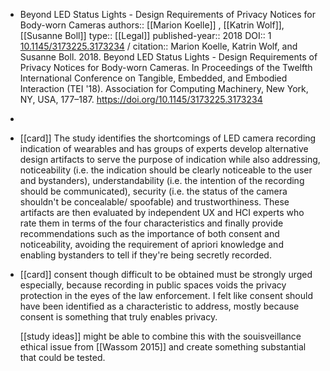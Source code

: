 - Beyond LED Status Lights - Design Requirements of Privacy Notices for Body-worn Cameras
  authors:: [[Marion Koelle]] , [[Katrin Wolf]], [[Susanne Boll]] 
  type:: [[Legal]] 
  published-year:: 2018
  DOI:: 1 [10.1145/3173225.3173234](https://doi.org/10.1145/3173225.3173234) /
  citation:: Marion Koelle, Katrin Wolf, and Susanne Boll. 2018. Beyond LED Status Lights - Design Requirements of Privacy Notices for Body-worn Cameras. In Proceedings of the Twelfth International Conference on Tangible, Embedded, and Embodied Interaction (TEI '18). Association for Computing Machinery, New York, NY, USA, 177–187. https://doi.org/10.1145/3173225.3173234
-
- [[card]] The study identifies the shortcomings of LED camera recording indication of wearables and has groups of experts develop alternative design artifacts to serve the purpose of indication while also addressing, noticeability (i.e. the indication should be clearly noticeable to the user and bystanders), understandability (i.e. the intention of the recording should be communicated), security (i.e. the status of the camera shouldn't be concealable/ spoofable) and trustworthiness. These artifacts are then evaluated by independent UX and HCI experts who rate them in terms of the four characteristics and finally provide recommendations such as the importance of both consent and noticeability, avoiding the requirement of apriori knowledge and enabling bystanders to tell if they're being secretly recorded.
- [[card]] consent though difficult to be obtained must be strongly urged especially, because recording in public spaces voids the privacy protection in the eyes of the law enforcement. I felt like consent should have been identified as a characteristic to address, mostly because consent is something that truly enables privacy.
  
  [[study ideas]] might be able to combine this with the souisveillance ethical issue from [[Wassom 2015]] and create something substantial that could be tested.
